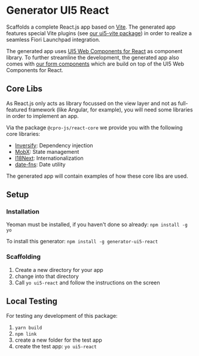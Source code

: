 # Generator UI5 React

Scaffolds a complete React.js app based on [Vite](https://vitejs.dev/).
The generated app features special Vite plugins (see [our ui5-vite package](https://github.com/cpro-js/ui5-vite)) 
in order to realize a seamless Fiori Launchpad integration.

The generated app uses [UI5 Web Components for React](https://sap.github.io/ui5-webcomponents-react/)
as component library. To further streamline the development, the generated app also comes with
[our form components](https://github.com/cpro-js/react-ui5-components) which are build on top of the UI5
Web Components for React.

## Core Libs
As React.js only acts as library focussed on the view layer and not as full-featured framework 
(like Angular, for example), you will need some libraries in order to implement an app. 

Via the package `@cpro-js/react-core` we provide you with the following core libraries:
* [Inversify](https://inversify.io/): Dependency injection
* [MobX](https://mobx.js.org/README.html): State management
* [I18Next](https://www.i18next.com/): Internationalization
* [date-fns](https://date-fns.org/): Date utility

The generated app will contain examples of how these core libs are used.

## Setup

### Installation

Yeoman must be installed, if you haven't done so already:
`npm install -g yo`

To install this generator: `npm install -g generator-ui5-react`

### Scaffolding

1. Create a new directory for your app
2. change into that directory
3. Call `yo ui5-react` and follow the instructions on the screen

## Local Testing

For testing any development of this package:

1. `yarn build`
2. `npm link`
3. create a new folder for the test app
4. create the test app: `yo ui5-react`
